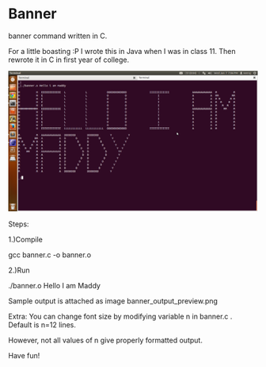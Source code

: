 # Banner
banner command written in C.

For a little boasting :P I wrote this in Java when I was in class 11. Then rewrote it in C in first year of college.

![alt tag](https://github.com/neeraj08/Banner/blob/master/banner_output_preview.png)

Steps:

1.)Compile

gcc banner.c -o banner.o

2.)Run

./banner.o Hello I am Maddy

Sample output is attached as image banner_output_preview.png


Extra: You can change font size by modifying variable n in banner.c . Default is n=12 lines.

However, not all values of n give properly formatted output.


Have fun!
